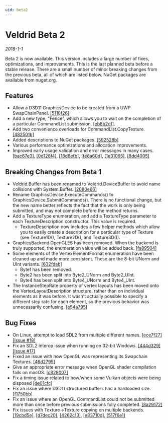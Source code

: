 ```yaml
---
uid: beta2
---
```


# Veldrid Beta 2

_2018-1-1_

Beta 2 is now available. This version includes a large number of fixes, optimizations, and improvements. This is the last planned beta before a stable release. There are a small number of minor breaking changes from the previous beta, all of which are listed below. NuGet packages are available from nuget.org.

## Features

* Allow a D3D11 GraphicsDevice to be created from a UWP SwapChainPanel. [[5118f26]](https://github.com/mellinoe/veldrid/commit/5118f26415e6fc0bd87ed3ef4c36429c22ba609a)
* Add a new type, "Fence", which allows you to wait on the completion of a particular CommandList submission. [[eb8b2df]](https://github.com/mellinoe/veldrid/commit/eb8b2df3f95558e31368fcbafca29149817d69d7).
* Add two convenience overloads for CommandList.CopyTexture. [[482501b]](https://github.com/mellinoe/veldrid/commit/482501bac1a150223b3a3b6c056cff5d7eaeb84a)
* Added descriptions to NuGet packages. [[592528b]](https://github.com/mellinoe/veldrid/commit/592528be423671ef9495b50cc05453e3d4a4022f)
* Various performance optimizations and allocation improvements.
* Improved early usage validation and error messages in many cases. [[bac67e3]](https://github.com/mellinoe/veldrid/commit/bac67e39d60096fa45deba3b7f98a922f2f0adcc), [[0d128f4]](https://github.com/mellinoe/veldrid/commit/0d128f4dc3e1dffa6be10d0874d3649acceb5c9a), [[18d8efb]](https://github.com/mellinoe/veldrid/commit/18d8efbaede3e43e7e8018a0d62e99443668992c), [[fe8a60d]](https://github.com/mellinoe/veldrid/commit/fe8a60d18087818fe94e580398de6e038adc929f), [[1e31065]](https://github.com/mellinoe/veldrid/commit/1e31065874c1f71002a3452616868af691a2aab5), [[8dd4005]](https://github.com/mellinoe/veldrid/commit/8dd4005f459449158ab723c2ac1b582925a174e0)

## Breaking Changes from Beta 1

* Veldrid.Buffer has been renamed to Veldrid.DeviceBuffer to avoid name collisions with System.Buffer. [[2080e66]](https://github.com/mellinoe/veldrid/commit/2080e66a7c094ab9b07349a84ae68f0f64fe8128)
* Rename GraphicsDevice.ExecuteCommands() to GraphicsDevice.SubmitCommands(). There is no functional change, but the new name better reflects the fact that the work is only being submitted, and may not complete before the method returns.
* Add a TextureType enumeration, and add a TextureType parameter to each TextureDescription constructor. This value is required.
  * TextureDescription now includes a few helper methods which allow you to easily create a description for a particular type of Texture (see Texture1D(), Texture2D(), and Texture3D()).
* GraphicsBackend.OpenGLES has been removed. When the backend is truly supported, the enumeration value will be added back. [[fa89504]](https://github.com/mellinoe/veldrid/commit/fa895045e2f9948b29c0df980c64d5833a1d85af)
* Some elements of the VertexElementFormat enumeration have been cleaned up and made more consistent. These are the 8-bit UNorm and UInt variants. [[632fdab]](https://github.com/mellinoe/veldrid/commit/632fdabe6f7170eb423dac6b5c6ec12fcac4356c)
  * Byte1 has been removed.
  * Byte2 has been split into Byte2_UNorm and Byte2_UInt.
  * Byte4 has been split into Byte4_UNorm and Byte4_UInt.
* The InstanceStepRate property of vertex layouts has been moved onto the VertexLayoutDescription structure, rather than on individual elements as it was before. It wasn't actually possible to specify a different step rate for each element, so the previous behavior was unnecessarily confusing. [[e54a795]](https://github.com/mellinoe/veldrid/commit/e54a79589cd1660d6b502f719af77ac571b72d56)

## Bug Fixes

* On Linux, attempt to load SDL2 from multiple different names. [[ece7f27]](https://github.com/mellinoe/veldrid/commit/ece7f27f175c130c825ef28e7bd4b7237831c94f) [[Issue #18]](https://github.com/mellinoe/veldrid/issues/18)
* Fix an SDL2 interop issue when running on 32-bit Windows. [[444d329]](https://github.com/mellinoe/veldrid/commit/444d3295bf97346ffafdbdd0960c96fdce91d0a8) [[Issue #17]](https://github.com/mellinoe/veldrid/issues/17)
* Fixed an issue with how OpenGL was representing its Swapchain Textures. [[46d2795]](https://github.com/mellinoe/veldrid/commit/46d279512b992307b41365b126a841c478596f79)
* Give an appropriate error message when OpenGL shader compilation fails on macOS. [[c828007]](https://github.com/mellinoe/veldrid/commit/c8280070ab688365255e4d7c91b709b1b87af43b)
* Fix a timing issue related to how/when some Vulkan objects were being disposed [[de01cfc]](https://github.com/mellinoe/veldrid/commit/de01cfc3564fac0e3fddfcd3809a369a91cb3ace)
* Fix an issue where D3D11 structured buffers had a hardcoded size. [[f1750bb]](https://github.com/mellinoe/veldrid/commit/f1750bb64d1f2642f40b6e06e18f9d23c9d285ba)
* Fix an issue where an OpenGL CommandList could not be submitted more than once before previous submissions fully completed. [[8a29172]](https://github.com/mellinoe/veldrid/commit/8a291727eb041b833f2786cdb1b8841796b3c036)
* Fix issues with Texture->Texture copying on multiple backends. [[19cbd5e]](https://github.com/mellinoe/veldrid/commit/19cbd5e5aa78c1142eac3f30305740cb2477b337), [[d7dec20]](https://github.com/mellinoe/veldrid/commit/d7dec201c64a3cb30f9741091098db78ab5b132f), [[4262c13]](https://github.com/mellinoe/veldrid/commit/4262c13673cb6b9d8a01fe8baab449936e38bc3f), [[e83710d]](https://github.com/mellinoe/veldrid/commit/e83710d2bc513beca8504a5644622306106dc0e4), [[517f6e1]](https://github.com/mellinoe/veldrid/commit/517f6e1033f1937e2a2acdefdd19ba5a888d3f06)

